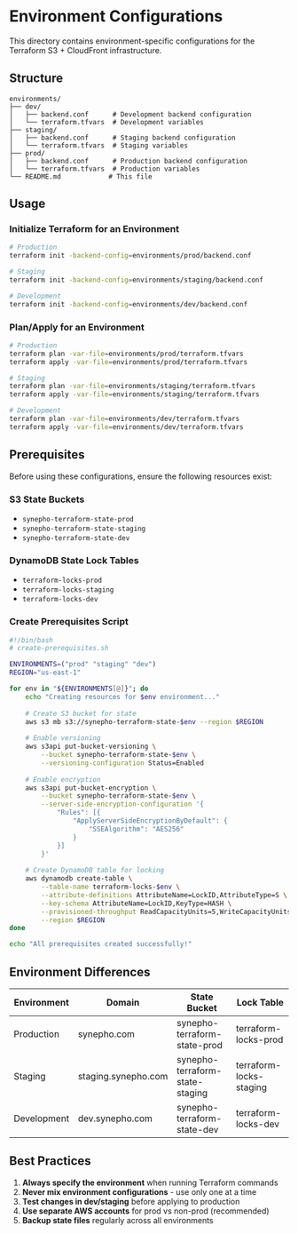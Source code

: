 # Environment Configurations

This directory contains environment-specific configurations for the Terraform S3 + CloudFront infrastructure.

## Structure

```
environments/
├── dev/
│   ├── backend.conf      # Development backend configuration
│   └── terraform.tfvars  # Development variables
├── staging/
│   ├── backend.conf      # Staging backend configuration
│   └── terraform.tfvars  # Staging variables
├── prod/
│   ├── backend.conf      # Production backend configuration
│   └── terraform.tfvars  # Production variables
└── README.md            # This file
```

## Usage

### Initialize Terraform for an Environment

```bash
# Production
terraform init -backend-config=environments/prod/backend.conf

# Staging
terraform init -backend-config=environments/staging/backend.conf

# Development
terraform init -backend-config=environments/dev/backend.conf
```

### Plan/Apply for an Environment

```bash
# Production
terraform plan -var-file=environments/prod/terraform.tfvars
terraform apply -var-file=environments/prod/terraform.tfvars

# Staging
terraform plan -var-file=environments/staging/terraform.tfvars
terraform apply -var-file=environments/staging/terraform.tfvars

# Development
terraform plan -var-file=environments/dev/terraform.tfvars
terraform apply -var-file=environments/dev/terraform.tfvars
```

## Prerequisites

Before using these configurations, ensure the following resources exist:

### S3 State Buckets
- `synepho-terraform-state-prod`
- `synepho-terraform-state-staging`
- `synepho-terraform-state-dev`

### DynamoDB State Lock Tables
- `terraform-locks-prod`
- `terraform-locks-staging` 
- `terraform-locks-dev`

### Create Prerequisites Script

```bash
#!/bin/bash
# create-prerequisites.sh

ENVIRONMENTS=("prod" "staging" "dev")
REGION="us-east-1"

for env in "${ENVIRONMENTS[@]}"; do
    echo "Creating resources for $env environment..."
    
    # Create S3 bucket for state
    aws s3 mb s3://synepho-terraform-state-$env --region $REGION
    
    # Enable versioning
    aws s3api put-bucket-versioning \
        --bucket synepho-terraform-state-$env \
        --versioning-configuration Status=Enabled
    
    # Enable encryption
    aws s3api put-bucket-encryption \
        --bucket synepho-terraform-state-$env \
        --server-side-encryption-configuration '{
            "Rules": [{
                "ApplyServerSideEncryptionByDefault": {
                    "SSEAlgorithm": "AES256"
                }
            }]
        }'
    
    # Create DynamoDB table for locking
    aws dynamodb create-table \
        --table-name terraform-locks-$env \
        --attribute-definitions AttributeName=LockID,AttributeType=S \
        --key-schema AttributeName=LockID,KeyType=HASH \
        --provisioned-throughput ReadCapacityUnits=5,WriteCapacityUnits=5 \
        --region $REGION
done

echo "All prerequisites created successfully!"
```

## Environment Differences

| Environment | Domain | State Bucket | Lock Table |
|-------------|--------|--------------|------------|
| Production | synepho.com | synepho-terraform-state-prod | terraform-locks-prod |
| Staging | staging.synepho.com | synepho-terraform-state-staging | terraform-locks-staging |
| Development | dev.synepho.com | synepho-terraform-state-dev | terraform-locks-dev |

## Best Practices

1. **Always specify the environment** when running Terraform commands
2. **Never mix environment configurations** - use only one at a time
3. **Test changes in dev/staging** before applying to production
4. **Use separate AWS accounts** for prod vs non-prod (recommended)
5. **Backup state files** regularly across all environments